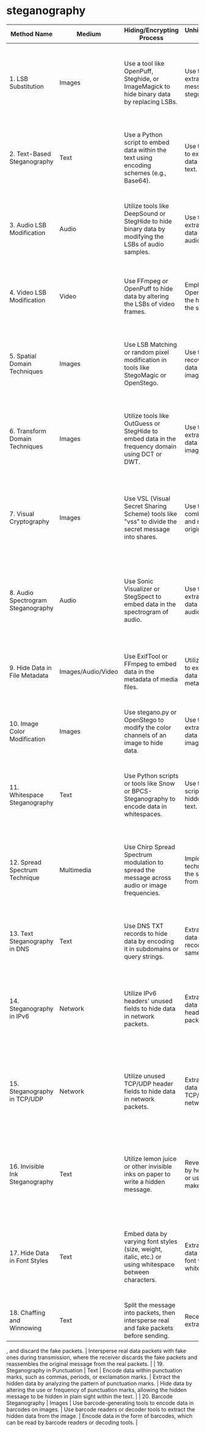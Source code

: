 # steganography



| Method Name | Medium| Hiding/Encrypting Process | Unhiding/Decrypting Process  | Description |
|---------------------------------|--------------------|------------------------------------------------------------------------------------------------------------------------------------------------------------|----------------------------------------------------------------------------------------------------------------------------------------------------------------------------------------------------------------------------------------------------------------------------------------------------------------------|---------------------------------------------------------------------------------------------------------------------------------------------------------------------------------------------------------------------------------------------------------------------------------------------------------------------------------------------------------------------------------------------------------------------------------------------------------------------------------------------------------------------------------------------------|
| 1. LSB Substitution             | Images             | Use a tool like OpenPuff, Steghide, or ImageMagick to hide binary data by replacing LSBs.                                                                | Use the same tool to extract the hidden message from the stego image.                                                                                                                                                                                                                                                                                                             | Replace the least significant bit (LSB) of each pixel with the message bit to be hidden, causing minimal visual changes.                                                                                                                                                                                                                                                                                                                                                           |
| 2. Text-Based Steganography     | Text               | Use a Python script to embed data within the text using encoding schemes (e.g., Base64).                                                                  | Use the same script to extract the hidden data from the stego text.                                                                                                                                                                                                                                                                                                               | Hide the message within the text by modifying certain characters or words based on encoding schemes.                                                                                                                                                                                                                                                                                                                                                                               |
| 3. Audio LSB Modification       | Audio              | Utilize tools like DeepSound or StegHide to hide binary data by modifying the LSBs of audio samples.                                                      | Use the same tools to extract the hidden data from the stego audio.                                                                                                                                                                                                                                                                                                               | Modify the least significant bit (LSB) of audio samples to embed the message, maintaining audio quality.                                                                                                                                                                                                                                                                                                                                                                         |
| 4. Video LSB Modification       | Video              | Use FFmpeg or OpenPuff to hide data by altering the LSBs of video frames.                                                                                 | Employ FFmpeg or OpenPuff to extract the hidden data from the stego video.                                                                                                                                                                                                                                                                                                        | Similar to audio LSB modification, but applied to video frames, allowing for higher capacity steganography.                                                                                                                                                                                                                                                                                                                                                                       |
| 5. Spatial Domain Techniques    | Images             | Use LSB Matching or random pixel modification in tools like StegoMagic or OpenStego.                                                                      | Use the same tools to recover the hidden data from the stego image.                                                                                                                                                                                                                                                                                                              | Alter pixel values directly in the cover image to embed the message, achieving minimal visual changes.                                                                                                                                                                                                                                                                                                                                                                             |
| 6. Transform Domain Techniques  | Images             | Utilize tools like OutGuess or StegHide to embed data in the frequency domain using DCT or DWT.                                                             | Use the same tools to extract the hidden data from the stego image.                                                                                                                                                                                                                                                                                                               | Convert the image into the frequency domain using DCT or DWT and embed the message in specific coefficients for robustness.                                                                                                                                                                                                                                                                                                                                                         |
| 7. Visual Cryptography          | Images             | Use VSL (Visual Secret Sharing Scheme) tools like "vss" to divide the secret message into shares.                                                         | Use the same tool to combine the shares and reveal the original message.                                                                                                                                                                                                                                                                                                         | Divide the secret message into shares or "layers" of binary data, and combining shares reveals the hidden message.                                                                                                                                                                                                                                                                                                                                                                |
| 8. Audio Spectrogram Steganography | Audio             | Use Sonic Visualizer or StegSpect to embed data in the spectrogram of audio.                                                                               | Use the same tools to extract the hidden data from the stego audio.                                                                                                                                                                                                                                                                                                               | Convert audio to its spectrogram representation, and embed data in the spectrogram by modifying specific frequency ranges.                                                                                                                                                                                                                                                                                                                                                        |
| 9. Hide Data in File Metadata    | Images/Audio/Video | Use ExifTool or FFmpeg to embed data in the metadata of media files.                                                                                       | Utilize the same tools to extract the hidden data from the metadata.                                                                                                                                                                                                                                                                                                              | Embed the message within the metadata of media files without visibly affecting the media content.                                                                                                                                                                                                                                                                                                                                                                                |
| 10. Image Color Modification     | Images             | Use stegano.py or OpenStego to modify the color channels of an image to hide data.                                                                         | Use the same tools to extract the hidden data from the stego image.                                                                                                                                                                                                                                                                                                               | Modify the color channels (RGB or HSV) to encode data, resulting in minor changes in the image appearance.                                                                                                                                                                                                                                                                                                                                                                       |
| 11. Whitespace Steganography    | Text               | Use Python scripts or tools like Snow or BPCS-Steganography to encode data in whitespaces.                                                                | Use the same tools or scripts to extract the hidden data from the text.                                                                                                                                                                                                                                                                                                           | Encode binary data within whitespaces in a text document, making it appear as regular text.                                                                                                                                                                                                                                                                                                                                                                                       |
| 12. Spread Spectrum Technique    | Multimedia         | Use Chirp Spread Spectrum modulation to spread the message across audio or image frequencies.                                                            | Implement the same technique to extract the spread message from the media.                                                                                                                                                                                                                                                                                                      | Spread the message across the entire media file using frequency hopping or direct sequence spread spectrum.                                                                                                                                                                                                                                                                                                                                                                    |
| 13. Text Steganography in DNS   | Text               | Use DNS TXT records to hide data by encoding it in subdomains or query strings.                                                                             | Extract the hidden data from DNS TXT records using the same method.                                                                                                                                                                                                                                                                                                               | Hide data by encoding it within DNS TXT records, leveraging subdomains or query strings.                                                                                                                                                                                                                                                                                                                                                                                        |
| 14. Steganography in IPv6       | Network            | Utilize IPv6 headers' unused fields to hide data in network packets.                                                                                        | Extract the hidden data from the IPv6 headers of network packets.                                                                                                                                                                                                                                                                                                                | Use unused fields in IPv6 headers to embed data within network packets, providing a covert communication channel.                                                                                                                                                                                                                                                                                                                                                             |
| 15. Steganography in TCP/UDP    | Network            | Utilize unused TCP/UDP header fields to hide data in network packets.                                                                                       | Extract the hidden data from the TCP/UDP headers of network packets.                                                                                                                                                                                                                                                                                                             | Use unused fields in TCP/UDP headers to embed data within network packets, creating a covert communication channel.                                                                                                                                                                                                                                                                                                                                                             |
| 16. Invisible Ink Steganography | Text               | Utilize lemon juice or other invisible inks on paper to write a hidden message.                                                                             | Reveal the message by heating the paper or using UV light to make the ink visible.                                                                                                                                                                                                                                                                                                | Write the hidden message using invisible ink, which becomes visible when subjected to specific conditions.                                                                                                                                                                                                                                                                                                                                                                      |
| 17. Hide Data in Font Styles     | Text               | Embed data by varying font styles (size, weight, italic, etc.) or using whitespace between characters.                                                      | Extract the hidden data by analyzing font variations and whitespace.                                                                                                                                                                                                                                                                                                            | Encode data by modifying font styles or using specific whitespace patterns in the text, allowing the hidden message to blend with the visible text.                                                                                                                                                                                                                                                                                                                              |
| 18. Chaffing and Winnowing      | Text               | Split the message into packets, then intersperse real and fake packets before sending.                                                                     | Receive the packets, extract the real ones

, and discard the fake packets.                                                                                                                                                                                                                                                                                                        | Intersperse real data packets with fake ones during transmission, where the receiver discards the fake packets and reassembles the original message from the real packets.                                                                                                                                                                                                                                                                                                        |
| 19. Steganography in Punctuation | Text               | Encode data within punctuation marks, such as commas, periods, or exclamation marks.                                                                       | Extract the hidden data by analyzing the pattern of punctuation marks.                                                                                                                                                                                                                                                                                                           | Hide data by altering the use or frequency of punctuation marks, allowing the hidden message to be hidden in plain sight within the text.                                                                                                                                                                                                                                                                                                                                      |
| 20. Barcode Steganography       | Images             | Use barcode-generating tools to encode data in barcodes on images.                                                                                        | Use barcode readers or decoder tools to extract the hidden data from the image.                                                                                                                                                                                                                                                                                                  | Encode data in the form of barcodes, which can be read by barcode readers or decoding tools.                                                                                                                                                                                                                                                                                                                                                                                      |
